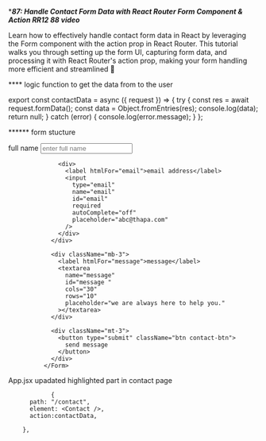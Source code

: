 ****87: Handle Contact Form Data with React Router Form Component & Action RR12 88 video***

Learn how to effectively handle contact form data in React by leveraging the Form component with the action prop in React Router. This tutorial walks you through setting up the form UI, capturing form data, and processing it with React Router's action prop, making your form handling more efficient and streamlined 💸


**** logic function to get the data from to the user


export const contactData = async ({ request }) => {
  try {
    const res = await request.formData();
    const data = Object.fromEntries(res);
    console.log(data);
    return null;
  } catch (error) {
    console.log(error.message);
  }
};


****** form stucture

 <Form method="POST" action="/contact">
                <div className="grid grid-two-cols mb-3">
                  <div>
                    <label htmlFor="username">full name</label>
                    <input
                      type="text"
                      name="username"
                      id="username"
                      required
                      autoComplete="off"
                      placeholder="enter full name"
                    />
                  </div>

                  <div>
                    <label htmlFor="email">email address</label>
                    <input
                      type="email"
                      name="email"
                      id="email"
                      required
                      autoComplete="off"
                      placeholder="abc@thapa.com"
                    />
                  </div>
                </div>

                <div className="mb-3">
                  <label htmlFor="message">message</label>
                  <textarea
                    name="message"
                    id="message "
                    cols="30"
                    rows="10"
                    placeholder="we are always here to help you."
                  ></textarea>
                </div>

                <div className="mt-3">
                  <button type="submit" className="btn contact-btn">
                    send message
                  </button>
                </div>
              </Form>


App.jsx upadated highlighted part in contact page

                {
          path: "/contact",
          element: <Contact />,
          action:contactData,
  
        },